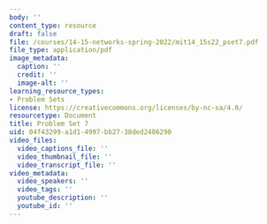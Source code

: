 ```yaml
---
body: ''
content_type: resource
draft: false
file: /courses/14-15-networks-spring-2022/mit14_15s22_pset7.pdf
file_type: application/pdf
image_metadata:
  caption: ''
  credit: ''
  image-alt: ''
learning_resource_types:
- Problem Sets
license: https://creativecommons.org/licenses/by-nc-sa/4.0/
resourcetype: Document
title: Problem Set 7
uid: 04f43299-a1d1-4997-bb27-38ded2486290
video_files:
  video_captions_file: ''
  video_thumbnail_file: ''
  video_transcript_file: ''
video_metadata:
  video_speakers: ''
  video_tags: ''
  youtube_description: ''
  youtube_id: ''
---
```

